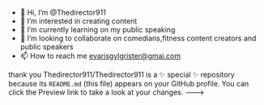 - 👋 Hi, I’m @Thedirector911
- 👀 I’m interested in creating content 
- 🌱 I’m currently learning on my public speaking 
- 💞️ I’m looking to collaborate on comedians,fitness content creators and public speakers
- 📫 How to reach me evarisgylgrister@gmai.com

thank you 
Thedirector911/Thedirector911 is a ✨ special ✨ repository because its `README.md` (this file) appears on your GitHub profile.
You can click the Preview link to take a look at your changes.
--->
